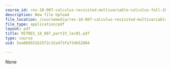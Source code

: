 ```yaml
---
course_id: res-18-007-calculus-revisited-multivariable-calculus-fall-2011
description: New file Upload
file_location: /coursemedia/res-18-007-calculus-revisited-multivariable-calculus-fall-2011/5ea068551b15f2c32a473fa724b52804_MITRES_18_007_partIV_lec01.pdf
file_type: application/pdf
layout: pdf
title: MITRES_18_007_partIV_lec01.pdf
type: course
uid: 5ea068551b15f2c32a473fa724b52804

---
```

None